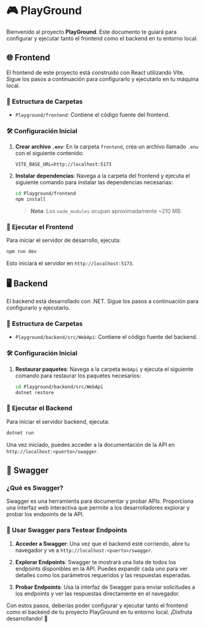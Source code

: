 # 🎮 PlayGround

Bienvenido al proyecto **PlayGround**. Este documento te guiará para configurar y ejecutar tanto el frontend como el backend en tu entorno local.

## 🌐 Frontend

El frontend de este proyecto está construido con React utilizando Vite. Sigue los pasos a continuación para configurarlo y ejecutarlo en tu máquina local.

### 📁 Estructura de Carpetas

- `Playground/frontend`: Contiene el código fuente del frontend.

### 🛠️ Configuración Inicial

1. **Crear archivo `.env`**: En la carpeta `frontend`, crea un archivo llamado `.env` con el siguiente contenido:

   ```plaintext
   VITE_BASE_URL=http://localhost:5173
   ```

2. **Instalar dependencias**: Navega a la carpeta del frontend y ejecuta el siguiente comando para instalar las dependencias necesarias:

   ```bash
   cd Playground/frontend
   npm install
   ```

   > **Nota**: Los `node_modules` ocupan aproximadamente ~210 MB.

### 🚀 Ejecutar el Frontend

Para iniciar el servidor de desarrollo, ejecuta:

```bash
npm run dev
```

Esto iniciará el servidor en `http://localhost:5173`.

## 🖥️ Backend

El backend está desarrollado con .NET. Sigue los pasos a continuación para configurarlo y ejecutarlo.

### 📁 Estructura de Carpetas

- `Playground/backend/src/WebApi`: Contiene el código fuente del backend.

### 🛠️ Configuración Inicial

1. **Restaurar paquetes**: Navega a la carpeta `WebApi` y ejecuta el siguiente comando para restaurar los paquetes necesarios:

   ```bash
   cd Playground/backend/src/WebApi
   dotnet restore
   ```

### 🚀 Ejecutar el Backend

Para iniciar el servidor backend, ejecuta:

```bash
dotnet run
```

Una vez iniciado, puedes acceder a la documentación de la API en `http://localhost:<puerto>/swagger`.

## 📜 Swagger

### ¿Qué es Swagger?

Swagger es una herramienta para documentar y probar APIs. Proporciona una interfaz web interactiva que permite a los desarrolladores explorar y probar los endpoints de la API.

### 🚀 Usar Swagger para Testear Endpoints

1. **Acceder a Swagger**: Una vez que el backend esté corriendo, abre tu navegador y ve a `http://localhost:<puerto>/swagger`.

2. **Explorar Endpoints**: Swagger te mostrará una lista de todos los endpoints disponibles en la API. Puedes expandir cada uno para ver detalles como los parámetros requeridos y las respuestas esperadas.

3. **Probar Endpoints**: Usa la interfaz de Swagger para enviar solicitudes a los endpoints y ver las respuestas directamente en el navegador.

Con estos pasos, deberías poder configurar y ejecutar tanto el frontend como el backend de tu proyecto PlayGround en tu entorno local. ¡Disfruta desarrollando! 🚀

